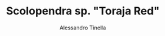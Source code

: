 ---
title: Scolopendra sp. "Toraja Red"
description: Große, bisher nicht beschriebene Art aus Sulawesi.
thumb: images/toraja-thumb.jpg
feature_image: images/scolopendra_toraja_02.jpg
type: page
layout: caresheet
bookhidden: true
author:
- Alessandro Tinella
taxonomy:
    genus: /scolopendromorpha/scolopendra/
---